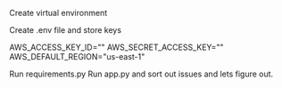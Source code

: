 Create virtual environment


Create .env file and store keys

AWS_ACCESS_KEY_ID=""
AWS_SECRET_ACCESS_KEY=""
AWS_DEFAULT_REGION="us-east-1"


Run requirements.py
Run app.py and sort out issues and lets figure out.
